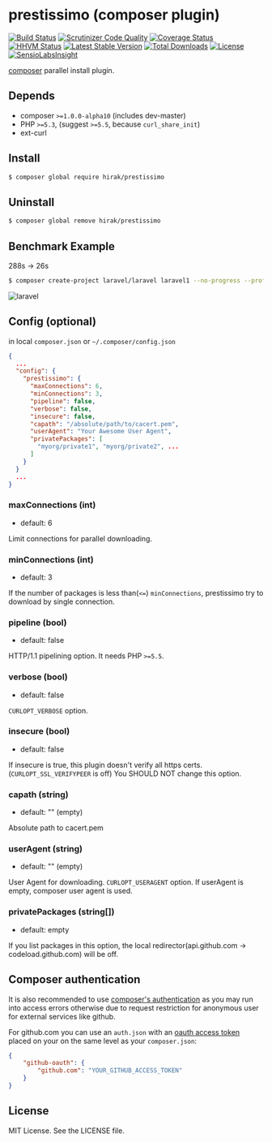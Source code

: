 prestissimo (composer plugin)
=================================

[![Build Status](https://travis-ci.org/hirak/prestissimo.svg?branch=master)](https://travis-ci.org/hirak/prestissimo)
[![Scrutinizer Code Quality](https://scrutinizer-ci.com/g/hirak/prestissimo/badges/quality-score.png?b=master)](https://scrutinizer-ci.com/g/hirak/prestissimo/?branch=master)
[![Coverage Status](https://coveralls.io/repos/github/hirak/prestissimo/badge.svg?branch=master)](https://coveralls.io/github/hirak/prestissimo?branch=master)
[![HHVM Status](http://hhvm.h4cc.de/badge/hirak/prestissimo.svg?style=flat)](http://hhvm.h4cc.de/package/hirak/prestissimo)
[![Latest Stable Version](https://poser.pugx.org/hirak/prestissimo/v/stable)](https://packagist.org/packages/hirak/prestissimo)
[![Total Downloads](https://poser.pugx.org/hirak/prestissimo/downloads)](https://packagist.org/packages/hirak/prestissimo)
[![License](https://poser.pugx.org/hirak/prestissimo/license)](https://packagist.org/packages/hirak/prestissimo)  
[![SensioLabsInsight](https://insight.sensiolabs.com/projects/56ca0f9e-63a2-4e89-b5f8-e0cc39d0c38f/big.png)](https://insight.sensiolabs.com/projects/56ca0f9e-63a2-4e89-b5f8-e0cc39d0c38f)

[composer](https://getcomposer.org) parallel install plugin.


## Depends

- composer `>=1.0.0-alpha10` (includes dev-master)
- PHP `>=5.3`, (suggest `>=5.5`, because `curl_share_init`)
- ext-curl

## Install

```bash
$ composer global require hirak/prestissimo
```


## Uninstall

```bash
$ composer global remove hirak/prestissimo
```

## Benchmark Example

288s -> 26s

```bash
$ composer create-project laravel/laravel laravel1 --no-progress --profile --prefer-dist
```

![laravel](https://cloud.githubusercontent.com/assets/835251/12534815/55071302-c2ad-11e5-96a4-72e2c8744d5f.gif)

## Config (optional)

in local `composer.json` or `~/.composer/config.json`

```json
{
  ...
  "config": {
    "prestissimo": {
      "maxConnections": 6,
      "minConnections": 3,
      "pipeline": false,
      "verbose": false,
      "insecure": false,
      "capath": "/absolute/path/to/cacert.pem",
      "userAgent": "Your Awesome User Agent",
      "privatePackages": [
        "myorg/private1", "myorg/private2", ...
      ]
    }
  }
  ...
}
```

### maxConnections (int)
* default: 6

Limit connections for parallel downloading.

### minConnections (int)
* default: 3

If the number of packages is less than(`<=`) `minConnections`, prestissimo try to download by single connection.


### pipeline (bool)
* default: false

HTTP/1.1 pipelining option. It needs PHP `>=5.5`.

### verbose (bool)
* default: false

`CURLOPT_VERBOSE` option.


### insecure (bool)
* default: false

If insecure is true, this plugin doesn't verify all https certs. (`CURLOPT_SSL_VERIFYPEER` is off)
You SHOULD NOT change this option.

### capath (string)
* default: "" (empty)

Absolute path to cacert.pem

### userAgent (string)
* default: "" (empty)

User Agent for downloading. `CURLOPT_USERAGENT` option.
If userAgent is empty, composer user agent is used.

### privatePackages (string[])
* default: empty

If you list packages in this option, the local redirector(api.github.com -> codeload.github.com) will be off.

## Composer authentication

It is also recommended to use [composer's authentication](https://getcomposer.org/doc/articles/troubleshooting.md#api-rate-limit-and-oauth-tokens)
as you may run into access errors otherwise due to request restriction for anonymous user for external services like github.

For github.com you can use an `auth.json` with an [oauth access token](https://help.github.com/articles/creating-an-access-token-for-command-line-use/) placed on your on the same level as your `composer.json`:

```json
{
    "github-oauth": {
        "github.com": "YOUR_GITHUB_ACCESS_TOKEN"
    }
}
```

## License

MIT License. See the LICENSE file.

